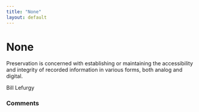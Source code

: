 ```yaml
---
title: "None"
layout: default
---
```

None
=====================
Preservation is concerned with establishing or maintaining the
accessibility and integrity of recorded information in various forms,
both analog and digital.

Bill Lefurgy

### Comments ###


